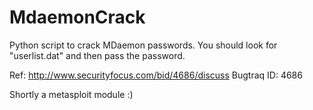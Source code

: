 # MdaemonCrack

Python script to crack MDaemon passwords.
You should look for "userlist.dat" and then pass the password.

Ref: http://www.securityfocus.com/bid/4686/discuss
Bugtraq ID:	4686

Shortly a metasploit module :)
